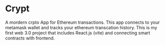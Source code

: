 # Crypt
A mordern crpto App for Ethereum transactions. This app connects to your metamask wallet and tracks your ethereum transcation history.
This is my first web 3.0 project that includes React.js (vite) and connecting smart contracts with frontend.
